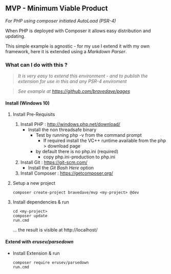 ## MVP - Minimum Viable Product
 _For PHP using composer initiated AutoLoad (PSR-4)_

When PHP is deployed with Composer it allows easy distribution and updating.

This simple example is agnostic - for my use I extend it with my own framework, here it is extended using a _Markdown Parser_.

### What can I do with this ?

> _It is very easy to extend this environment - and to publish the extension for use in this and any PSR-4 enviroment_

> _See example at https://github.com/bravedave/pages_

#### Install (Windows 10)
1. Install Pre-Requisits
   1. Install PHP : http://windows.php.net/download/
      * Install the non threadsafe binary
        * Test by running php -v from the command prompt
          * If required install the VC++ runtime available from the php > download page
        * by default there is no php.ini (required)
          * copy php.ini-production to php.ini
   2. Install Git : https://git-scm.com/
      * Install the *Git Bash Here* option
   3. Install Composer : https://getcomposer.org/
2. Setup a new project
   ```
   composer create-project bravedave/mvp <my-project> @dev
   ```
2. Install dependencies &amp; run
   ```
   cd <my-project>
   composer update
   run.cmd
   ```

   ... the result is visible at http://localhost/

#### Extend with _erusev/parsedown_
* Install Extension &amp; run
   ```
   composer require erusev/parsedown
   run.cmd
   ```
